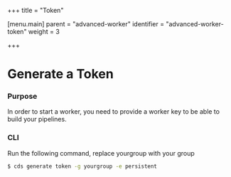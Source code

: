 +++
title = "Token"

[menu.main]
parent = "advanced-worker"
identifier = "advanced-worker-token"
weight = 3

+++


Generate a Token
=====================

### Purpose

In order to start a worker, you need to provide a worker key to be able to build your pipelines.

### CLI

Run the following command, replace yourgroup with your group
```bash
$ cds generate token -g yourgroup -e persistent
```
